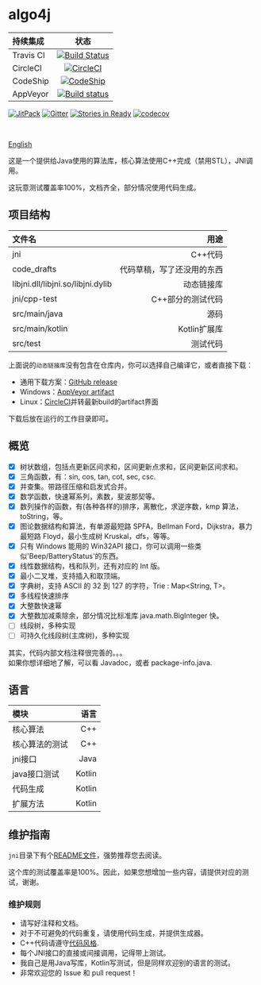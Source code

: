 
# algo4j

持续集成|状态
:---|:---:
Travis CI|[![Build Status](https://travis-ci.org/ice1000/algo4j.svg?branch=master)](https://travis-ci.org/ice1000/algo4j)
CircleCI|[![CircleCI](https://circleci.com/gh/ice1000/algo4j/tree/master.svg?style=svg)](https://circleci.com/gh/ice1000/algo4j/tree/master)
CodeShip|[![CodeShip](https://codeship.com/projects/313a88d0-0990-0135-51ec-6af2f1d244f3/status?branch=master)](https://app.codeship.com/projects/214594)
AppVeyor|[![Build status](https://ci.appveyor.com/api/projects/status/atqp1d81m5irdr9q?svg=true)](https://ci.appveyor.com/project/ice1000/algo4j)

[![JitPack](https://jitpack.io/v/ice1000/algo4j.svg)](https://jitpack.io/#ice1000/algo4j)
[![Gitter](https://badges.gitter.im/ice1000/algo4j.svg)](https://gitter.im/ice1000/algo4j)
[![Stories in Ready](https://badge.waffle.io/ice1000/algo4j.png?label=In%20Progress&title=In%20Progress)](http://waffle.io/ice1000/algo4j)
[![codecov](https://codecov.io/gh/ice1000/algo4j/branch/master/graph/badge.svg)](https://codecov.io/gh/ice1000/algo4j)

<br/>

[English](./README.md)

这是一个提供给Java使用的算法库，核心算法使用C++完成（禁用STL），JNI调用。

这玩意测试覆盖率100%，文档齐全，部分情况使用代码生成。

## 项目结构

文件名|用途
:---|---:
jni|C++代码
code_drafts|代码草稿，写了还没用的东西
libjni.dll/libjni.so/libjni.dylib|动态链接库
jni/cpp-test|C++部分的测试代码
src/main/java|源码
src/main/kotlin|Kotlin扩展库
src/test|测试代码

上面说的`动态链接库`没有包含在仓库内，你可以选择自己编译它，或者直接下载：

+ 通用下载方案：[GitHub release](https://github.com/ice1000/algo4j/releases)
+ Windows：[AppVeyor artifact](https://ci.appveyor.com/project/ice1000/algo4j/build/artifacts)
+ Linux：[CircleCI](https://circleci.com/gh/ice1000/algo4j)并转最新build的artifact界面

下载后放在运行的工作目录即可。

## 概览

- [X] 树状数组，包括点更新区间求和，区间更新点求和，区间更新区间求和。
- [X] 三角函数，有：sin, cos, tan, cot, sec, csc.
- [X] 并查集。带路径压缩和启发式合并。
- [X] 数学函数，快速幂系列，素数，斐波那契等。
- [X] 数列操作的函数，有(各种各样的)排序，离散化，求逆序数，kmp 算法，toString，等。
- [X] 图论数据结构和算法，有单源最短路 SPFA，Bellman Ford，Dijkstra，暴力最短路 Floyd，最小生成树 Kruskal，dfs，等等。
- [X] 只有 Windows 能用的 Win32API 接口，你可以调用一些类似'Beep/BatteryStatus'的东西。
- [X] 线性数据结构，栈和队列，还有对应的 Int 版。
- [X] 最小二叉堆，支持插入和取顶端。
- [X] 字典树，支持 ASCII 的 32 到 127 的字符，Trie<T> : Map<String, T>。
- [X] 多线程快速排序
- [X] 大整数快速幂
- [X] 大整数加减乘除余，部分情况比标准库 java.math.BigInteger 快。
- [ ] 线段树，多种实现
- [ ] 可持久化线段树(主席树)，多种实现

其实，代码内部文档注释很完善的。。。<br/>
如果你想详细地了解，可以看 Javadoc，或者 package-info.java.

## 语言

模块|语言
:---|---:
核心算法|C++
核心算法的测试|C++
jni接口|Java
java接口测试|Kotlin
代码生成|Kotlin
扩展方法|Kotlin

## 维护指南

`jni`目录下有个[README文件](./jni/README.md)，强势推荐您去阅读。

这个库的测试覆盖率是100%。因此，如果您想增加一些内容，请提供对应的测试，谢谢。

### 维护规则

+ 请写好注释和文档。
+ 对于不可避免的代码重复，请使用代码生成，并提供生成器。
+ C++代码请遵守[代码风格](./jni/README.md).
+ 每个JNI接口的直接或间接调用，记得带上测试。
+ 我自己是用Java写库，Kotlin写测试，但是同样欢迎别的语言的测试。
+ 非常欢迎您的 Issue 和 pull request！
